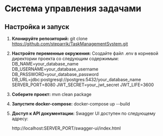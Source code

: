 # Система управления задачами

## Настройка и запуск

1. **Клонируйте репозиторий:**
   git clone https://github.com/steparrik/TaskManagementSystem.git
   
2.  **Настройте переменные окружения:**
   Создайте файл .env в корневой директории проекта со следующим содержимым:
   DB_NAME=your_database_name
   DB_USERNAME=your_database_username
   DB_PASSWORD=your_database_password
   DB_URL=jdbc:postgresql://postgres:5432/your_database_name 
   SERVER_PORT=8080
   JWT_SECRET=your_jwt_secret
   JWT_LIFE=3600

3. **Соберите проект:**
   mvn clean package

4. **Запустите docker-compose:**
   docker-compose up --build

5. **Доступ к API документации:**
   Swagger UI доступен по следующему адресу:

   http://localhost:SERVER_PORT/swagger-ui/index.html
